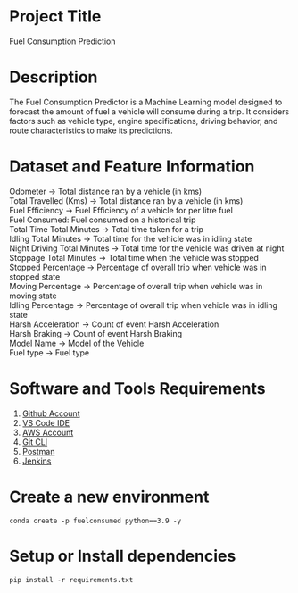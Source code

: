 # Project Title
Fuel Consumption Prediction

# Description
The Fuel Consumption Predictor is a Machine Learning model designed to forecast the amount of fuel a vehicle will consume during a trip. It considers factors such as vehicle type, engine specifications, driving behavior, and route characteristics to make its predictions.

# Dataset and Feature Information
Odometer -> Total distance ran by a vehicle (in kms)                          
Total Travelled (Kms) -> Total distance ran by a vehicle (in kms)                                         
Fuel Efficiency -> Fuel Efficiency of a vehicle for per litre fuel                            
Fuel Consumed: Fuel consumed on a historical trip                      
Total Time Total Minutes -> Total time taken for a trip                                      
Idling Total Minutes -> Total time for the vehicle was in idling state                               
Night Driving Total Minutes -> Total time for the vehicle was driven at night                                        
Stoppage Total Minutes -> Total time when the vehicle was stopped                                    
Stopped Percentage -> Percentage of overall trip when vehicle was in stopped state                            
Moving Percentage -> Percentage of overall trip when vehicle was in moving state                            
Idling Percentage -> Percentage of overall trip when vehicle was in idling state                            
Harsh Acceleration -> Count of event Harsh Acceleration                                   
Harsh Braking -> Count of event Harsh Braking                                    
Model Name -> Model of the Vehicle                               
Fuel type -> Fuel type  

# Software and Tools Requirements

1. [Github Account](https://github.com)
2. [VS Code IDE](https://code.visualstudio.com/)
3. [AWS Account](https://aws.amazon.com/free/?gclid=CjwKCAiA8sauBhB3EiwAruTRJg_RuaXsIiwrX8zTXmTsXJxp4vvsthlKdFsr_MasfG55AultFcPlMhoCHtgQAvD_BwE&trk=14a4002d-4936-4343-8211-b5a150ca592b&sc_channel=ps&ef_id=CjwKCAiA8sauBhB3EiwAruTRJg_RuaXsIiwrX8zTXmTsXJxp4vvsthlKdFsr_MasfG55AultFcPlMhoCHtgQAvD_BwE:G:s&s_kwcid=AL!4422!3!453325184782!e!!g!!aws!10712784856!111477279771&all-free-tier.sort-by=item.additionalFields.SortRank&all-free-tier.sort-order=asc&awsf.Free%20Tier%20Types=*all&awsf.Free%20Tier%20Categories=*all)
4. [Git CLI](https://git-scm.com/book/en/v2/Getting-Started-The-Command-Line)
5. [Postman](https://www.postman.com/)
6. [Jenkins](https://www.jenkins.io/)

# Create a new environment
```
conda create -p fuelconsumed python==3.9 -y
```

# Setup or Install dependencies
```
pip install -r requirements.txt
```


